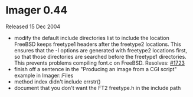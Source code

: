 # Imager 0.44

Released 15 Dec 2004

- modify the default include directories list to include the location  FreeBSD keeps freetype1 headers after the freetype2 locations.  This ensures that the -I options are generated with freetype2  locations first, so that those directories are searched before  the freetype1 directories.  This prevents problems compiling  font.c on FreeBSD.  Resolves: [#1723](https://github.com/tonycoz/imager/isssues/1723)
- finish off a sentence in the "Producing an image from a CGI script"  example in Imager::Files
- method index didn't include errstr()
- document that you don't want the FT2 freetype.h in the include path